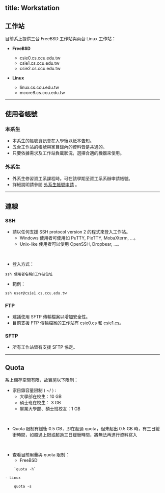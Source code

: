 title: Workstation
---

## 工作站
目前系上提供三台 FreeBSD 工作站與兩台 Linux 工作站：
- **FreeBSD**
    - csie0.cs.ccu.edu.tw
    - csie1.cs.ccu.edu.tw
    - csie2.cs.ccu.edu.tw

- **Linux**
    - linux.cs.ccu.edu.tw
    - mcore8.cs.ccu.edu.tw

----

## 使用者帳號

### 本系生
- 本系生的帳號資訊會在入學後以紙本告知。
- 五台工作站的帳號與家目錄內的資料皆是共通的。
- 只要依據需求及工作站負載狀況，選擇合適的機器來使用。

### 外系生
- 外系生修習資工系課程時，可在該學期至資工系系辦申請帳號。
- 詳細說明請參閱 [外系生帳號申請](./external.html) 。

----

## 連線
### SSH
- 請以任何支援 SSH protocol version 2 的程式來登入工作站。
    - Windows 使用者可使用如 PuTTY, PieTTY, MobaXterm, ...。
    - Unix-like 使用者可以使用 OpenSSH, Dropbear, ...。
<br/>

- 登入方式：
``` Shell-Script
ssh 使用者名稱@工作站位址
```
- 範例：
``` Shell-Script
ssh user@csie1.cs.ccu.edu.tw
```
### FTP
- 建議使用 SFTP 傳輸檔案以增加安全性。
- 目前支援 FTP 傳輸檔案的工作站有 csie0.cs 和 csie1.cs。

### SFTP
- 所有工作站皆有支援 SFTP 協定。

----

## Quota 
系上儲存空間有限，故實施以下限制：
- 家目錄容量限制 ( ~/ ) :
    - 大學部在校生：10 GB
    - 碩士班在校生： 3 GB
    - 畢業大學部、碩士班校友：1 GB
<br/>

- Quota 限制有緩衝 0.5 GB，即在超過 quota，但未超出 0.5 GB 時，有三日緩衝時間，如超過上限或超過三日緩衝時間，將無法再進行資料寫入
<br/>

- 查看目前用量與 quota 限制：
    - FreeBSD
``` Shell-Script
    `quota -h`
```
    - Linux
``` Shell-Script
    quota -s
```


